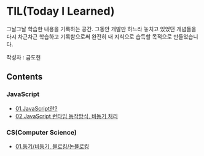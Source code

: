 # TIL(Today I Learned)
그날그날 학습한 내용을 기록하는 공간. 그동안 개발만 하느라 놓치고 있었던 개념들을 다시 차근차근 학습하고 기록함으로써 완전히 내 지식으로 습득할 목적으로 만들었습니다.

작성자 : 금도헌

## Contents

### JavaScript
* [01.JavaScript란?](https://github.com/f-lab-edu/TLI/blob/main/JavaScript/01.whatIsJavascript.md)
* [02.JavaScript 런타임 동작방식, 비동기 처리](https://github.com/f-lab-edu/TIL-dhKeum/blob/main/JavaScript/02.JavaScriptRuntime.md)

### CS(Computer Science)
* [01.동기/비동기, 블로킹/논블로킹](https://github.com/f-lab-edu/TIL-dhKeum/blob/main/CS/01.sync%2Casync%2Cblocking%2Cnon-blocking.md)
